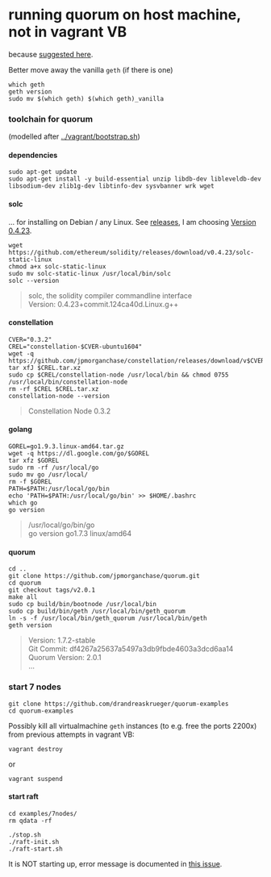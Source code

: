 # running quorum on host machine, not in vagrant VB
because [suggested here](https://github.com/jpmorganchase/quorum/issues/346).

Better move away the vanilla `geth` (if there is one)
```
which geth
geth version
sudo mv $(which geth) $(which geth)_vanilla
```

### toolchain for quorum
(modelled after [../vagrant/bootstrap.sh](../vagrant/bootstrap.sh))

#### dependencies
```
sudo apt-get update
sudo apt-get install -y build-essential unzip libdb-dev libleveldb-dev libsodium-dev zlib1g-dev libtinfo-dev sysvbanner wrk wget
```

#### solc
... for installing on Debian / any Linux.  See [releases](https://github.com/ethereum/solidity/releases), I am choosing [Version 0.4.23](https://github.com/ethereum/solidity/releases/tag/v0.4.23).

```
wget https://github.com/ethereum/solidity/releases/download/v0.4.23/solc-static-linux
chmod a+x solc-static-linux
sudo mv solc-static-linux /usr/local/bin/solc
solc --version
```
> solc, the solidity compiler commandline interface  
> Version: 0.4.23+commit.124ca40d.Linux.g++  


#### constellation
```
CVER="0.3.2"
CREL="constellation-$CVER-ubuntu1604"
wget -q https://github.com/jpmorganchase/constellation/releases/download/v$CVER/$CREL.tar.xz
tar xfJ $CREL.tar.xz
sudo cp $CREL/constellation-node /usr/local/bin && chmod 0755 /usr/local/bin/constellation-node
rm -rf $CREL $CREL.tar.xz
constellation-node --version
```
> Constellation Node 0.3.2  

#### golang
```
GOREL=go1.9.3.linux-amd64.tar.gz
wget -q https://dl.google.com/go/$GOREL
tar xfz $GOREL
sudo rm -rf /usr/local/go
sudo mv go /usr/local/
rm -f $GOREL
PATH=$PATH:/usr/local/go/bin
echo 'PATH=$PATH:/usr/local/go/bin' >> $HOME/.bashrc
which go
go version
```
> /usr/local/go/bin/go  
> go version go1.7.3 linux/amd64  


#### quorum

```
cd ..
git clone https://github.com/jpmorganchase/quorum.git
cd quorum
git checkout tags/v2.0.1
make all
sudo cp build/bin/bootnode /usr/local/bin
sudo cp build/bin/geth /usr/local/bin/geth_quorum
ln -s -f /usr/local/bin/geth_quorum /usr/local/bin/geth
geth version
```
> Version: 1.7.2-stable  
> Git Commit: df4267a25637a5497a3db9fbde4603a3dcd6aa14  
> Quorum Version: 2.0.1  
> ...

### start 7 nodes

```
git clone https://github.com/drandreaskrueger/quorum-examples
cd quorum-examples
```

Possibly kill all virtualmachine `geth` instances (to e.g. free the ports 2200x) from previous attempts in vagrant VB:
```
vagrant destroy
```
or 
```
vagrant suspend
```

#### start raft
```
cd examples/7nodes/
rm qdata -rf

./stop.sh
./raft-init.sh
./raft-start.sh
```

It is NOT starting up, error message is documented in [this issue](https://github.com/jpmorganchase/quorum/issues/352).



